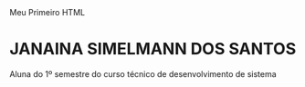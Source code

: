 <html>Meu Primeiro HTML

<head>
    <title>ETEC. CAMARGO ARANHA</title>

</head>

<body>
    <h1>JANAINA SIMELMANN DOS SANTOS</h1>
    <P>Aluna do 1º semestre do curso técnico de desenvolvimento de sistema</P>
</body>

</html>